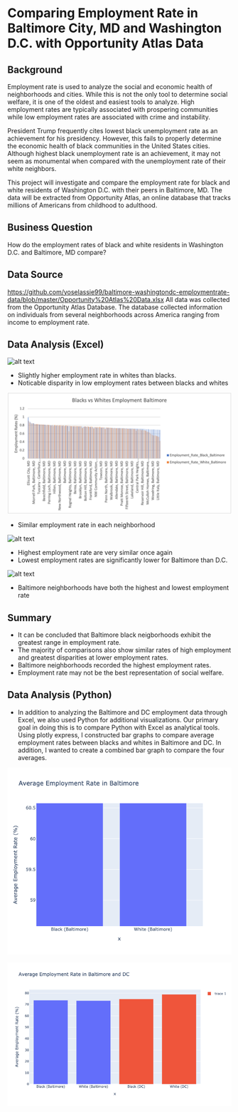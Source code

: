 # Comparing Employment Rate in Baltimore City, MD and Washington D.C. with Opportunity Atlas Data

## Background
Employment rate is used to analyze the social and economic health of neighborhoods and cities. While this is not the only tool to determine social welfare, it is one of the oldest and easiest tools to analyze. High employment rates are typically associated with prospering communities while low employment rates are associated with crime and instability. 

President Trump frequently cites lowest black unemployment rate as an achievement for his presidency. However, this fails to properly determine the economic health of black communities in the United States cities. Although highest black unemployment rate is an achievement, it may not seem as monumental when compared with the unemployment rate of their white neighbors.

This project will investigate and compare the employment rate for black and white residents of Washington D.C. with their peers in Baltimore, MD. The data will be extracted from Opportunity Atlas, an online database that tracks millions of Americans from childhood to adulthood. 


## Business Question
How do the employment rates of black and white residents in Washington D.C. and Baltimore, MD compare?

## Data Source
https://github.com/yoselassie99/baltimore-washingtondc-employmentrate-data/blob/master/Opportunity%20Atlas%20Data.xlsx
All data was collected from the Opportunity Atlas Database. The database collected information on individuals from several neighborhoods across America ranging from income to employment rate. 

## Data Analysis (Excel)

![alt text](https://github.com/yoselassie99/baltimore-washingtondc-employmentrate-data/blob/master/Blacks%20vs%20Whites%20Employment%20DC.png)
- Slightly higher employment rate in whites than blacks. 
- Noticable disparity in low employment rates between blacks and whites 

![alt text](https://github.com/yoselassie99/baltimore-washingtondc-employmentrate-data/blob/master/Blacks%20vs%20Whites%20Employment%20Baltimore.png)
- Similar employment rate in each neighborhood 

![alt text](https://github.com/yoselassie99/baltimore-washingtondc-employmentrate-data/blob/master/Average%20Employment%20Rate%20of%20DC%20White%20vs%20Baltimore%20White.png)
- Highest employment rate are very similar once again
- Lowest employment rates are significantly lower for Baltimore than D.C.

![alt text](https://github.com/yoselassie99/baltimore-washingtondc-employmentrate-data/blob/master/Average%20Employment%20Rate%20of%20DC%20Black%20vs%20Baltimore%20Black.png)
- Baltimore neighborhoods have both the highest and lowest employment rate

## Summary 
- It can be concluded that Baltimore black neigborhoods exhibit the greatest range in employment rate. 
- The majority of comparisons also show similar rates of high employment and greatest disparities at lower employment rates.
- Baltimore neighborhoods recorded the highest employment rates. 
- Employment rate may not be the best representation of social welfare. 

## Data Analysis (Python)
- In addition to analyzing the Baltimore and DC employment data through Excel, we also used Python for additional visualizations. Our primary goal in doing this is to compare Python with Excel as analytical tools. Using plotly express, I constructed bar graphs to compare average employment rates between blacks and whites in Baltimore and DC. In addition, I wanted to create a combined bar graph to compare the four averages.

![alt_text](https://github.com/yoselassie99/baltimore-washingtondc-employmentrate-data/blob/master/AverageEmploymentinBaltimoreBar.png)



![alt_text](https://github.com/yoselassie99/baltimore-washingtondc-employmentrate-data/blob/master/AverageEmploymentRateinBaltimoreandDC.png)



